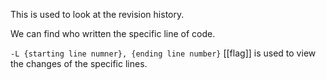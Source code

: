 This is used to look at the revision history.

We can find who written the specific line of code.

`-L {starting line numner}, {ending line number}` [[flag]] is used to view the changes of the specific lines.